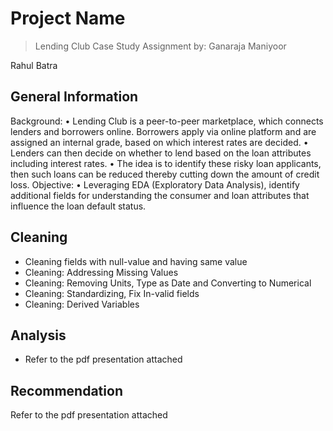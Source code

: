 # Project Name 
> Lending Club Case Study Assignment by:
Ganaraja Maniyoor
> 
Rahul Batra

## General Information
Background:
• Lending Club is a peer-to-peer marketplace, which connects lenders and borrowers online. Borrowers apply via online
platform and are assigned an internal grade, based on which interest rates are decided.
• Lenders can then decide on whether to lend based on the loan attributes including interest rates.
• The idea is to identify these risky loan applicants, then such loans can be reduced thereby cutting down the amount of
credit loss.
Objective:
• Leveraging EDA (Exploratory Data Analysis), identify additional fields for understanding the consumer and loan
attributes that influence the loan default status.


## Cleaning
- Cleaning fields with null-value and having same value
- Cleaning: Addressing Missing Values
- Cleaning: Removing Units, Type as Date and Converting to Numerical
- Cleaning: Standardizing, Fix In-valid fields
- Cleaning: Derived Variables


## Analysis
- Refer to the pdf presentation attached

## Recommendation
Refer to the pdf presentation attached

<!-- You don't have to include all sections - just the one's relevant to your project -->
